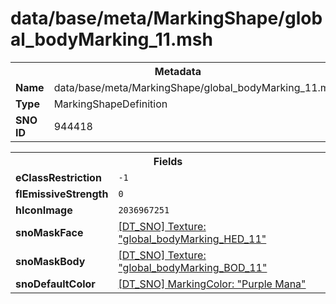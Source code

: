 <h1>data/base/meta/MarkingShape/global_bodyMarking_11.msh</h1><table><tr><th colspan="100%">Metadata</th></tr><tr><td><b>Name</b></td><td>data/base/meta/MarkingShape/global_bodyMarking_11.msh</td></tr><tr><td><b>Type</b></td><td>MarkingShapeDefinition</td></tr><tr><td><b>SNO ID</b></td><td>944418</td></tr></table>

<table><tr><th colspan="100%">Fields</th></tr><tr><td><b>eClassRestriction</b></td><td><code>-1</code></td></tr><tr><td><b>flEmissiveStrength</b></td><td><code>0</code></td></tr><tr><td><b>hIconImage</b></td><td><code>2036967251</code></td></tr><tr><td><b>snoMaskFace</b></td><td><a href="..\Texture\global_bodyMarking_HED_11.tex.md">[DT_SNO] Texture: "global_bodyMarking_HED_11"</a></td></tr><tr><td><b>snoMaskBody</b></td><td><a href="..\Texture\global_bodyMarking_BOD_11.tex.md">[DT_SNO] Texture: "global_bodyMarking_BOD_11"</a></td></tr><tr><td><b>snoDefaultColor</b></td><td><a href="..\MarkingColor\Purple Mana.mcl.md">[DT_SNO] MarkingColor: "Purple Mana"</a></td></tr></table>

